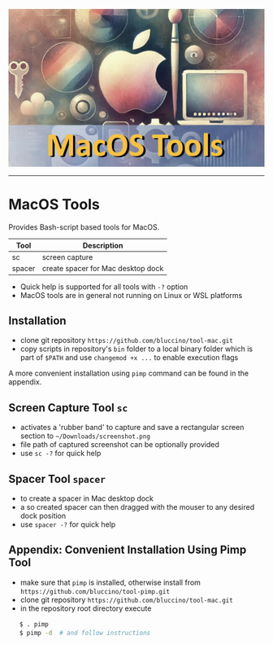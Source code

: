 ![Info Database](etc/macos-tools.jpg)

--------------------------------------------------------------------------------

# MacOS Tools

Provides Bash-script based tools for MacOS.

| Tool    | Description                        |
|---------|------------------------------------|
| sc      | screen capture                     |
| spacer  | create spacer for Mac desktop dock |

* Quick help is supported for all tools with `-?` option
* MacOS tools are in general not running on Linux or WSL platforms


## Installation

* clone git repository `https://github.com/bluccino/tool-mac.git`
* copy scripts in repository's `bin` folder to a local binary folder which is
  part of `$PATH` and use `changemod +x ...` to enable execution flags

A more convenient installation using `pimp` command can be found in the appendix.


## Screen Capture Tool `sc`

* activates a 'rubber band' to capture and save a rectangular screen section
  to `~/Downloads/screenshot.png`
* file path of captured screenshot can be optionally provided
* use `sc -?` for quick help


## Spacer Tool `spacer`

* to create a spacer in Mac desktop dock
* a so created spacer can then dragged with the mouser to any desired dock
  position
* use `spacer -?` for quick help



## Appendix: Convenient Installation Using Pimp Tool

* make sure that `pimp` is installed, otherwise install from
  `https://github.com/bluccino/tool-pimp.git`
* clone git repository `https://github.com/bluccino/tool-mac.git`
* in the repository root directory execute
```sh
   $ . pimp
   $ pimp -d  # and follow instructions
```
